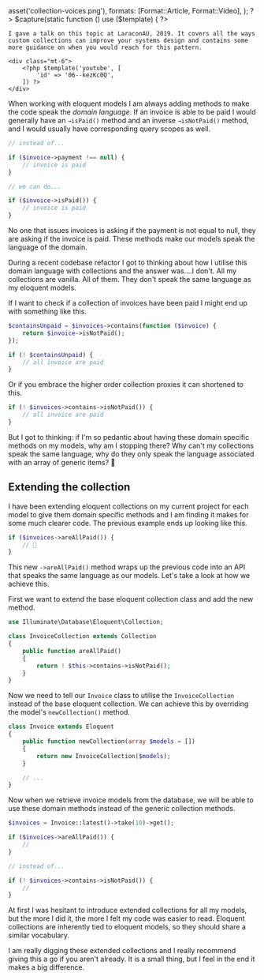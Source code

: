 <?php

use TiMacDonald\Website\Format;
use TiMacDonald\Website\Page;

/**
 * Props.
 *
 * @var string $projectBase
 * @var \TiMacDonald\Website\Request $request
 * @var \TiMacDonald\Website\Url $url
 * @var (callable(string): void) $e
 * @var \TiMacDonald\Website\Markdown $markdown
 * @var \TiMacDonald\Website\Collection $collection
 */

// ...

$page = Page::fromPost(
    file: __FILE__,
    title: 'Giving collections a voice',
    description: "Laravel collections have become an essential part of my codebases and I couldn't imagine working without them. I have found giving collections the voice of the problem domain makes for a much nicer API when compared to the generic collection methods.",
    date: new DateTimeImmutable('@1543205093', new DateTimeZone('Australia/Melbourne')),
    image: $url->asset('collection-voices.png'),
    formats: [Format::Article, Format::Video],
);

?>

<?php $template('update', ['content' => $capture(static function () use ($template) { ?>
    I gave a talk on this topic at LaraconAU, 2019. It covers all the ways custom collections can improve your systems design and contains some more guidance on when you would reach for this pattern.

    <div class="mt-6">
        <?php $template('youtube', [
            'id' => '06--kezKc0Q',
        ]) ?>
    </div>
<?php })[0]]); ?>

When working with eloquent models I am always adding methods to make the code speak the _domain language_. If an invoice is able to be paid I would generally have an `→isPaid()` method and an inverse `→isNotPaid()` method, and I would usually have corresponding query scopes as well.

```php
// instead of...

if ($invoice->payment !== null) {
    // invoice is paid
}

// we can do...

if ($invoice->isPaid()) {
    // invoice is paid
}
```

No one that issues invoices is asking if the payment is not equal to null, they are asking if the invoice is paid. These methods make our models speak the language of the domain.

During a recent codebase refactor I got to thinking about how I utilise this domain language with collections and the answer was....I don't. All my collections are vanilla. All of them. They don't speak the same language as my eloquent models.

If I want to check if a collection of invoices have been paid I might end up with something like this.

```php
$containsUnpaid = $invoices->contains(function ($invoice) {
    return $invoice->isNotPaid();
});

if (! $containsUnpaid) {
    // all invoice are paid
}
```

Or if you embrace the higher order collection proxies it can shortened to this.

```php
if (! $invoices->contains->isNotPaid()) {
    // all invoice are paid
}
```

But I got to thinking: if I'm so pedantic about having these domain specific methods on my models, why am I stopping there? Why can't my collections speak the same language, why do they only speak the language associated with an array of generic items? 🤔

## Extending the collection

I have been extending eloquent collections on my current project for each model to give them domain specific methods and I am finding it makes for some much clearer code. The previous example ends up looking like this.

```php
if ($invoices->areAllPaid()) {
    // 🎉
}
```

This new `->areAllPaid()` method wraps up the previous code into an API that speaks the same language as our models. Let's take a look at how we achieve this.

First we want to extend the base eloquent collection class and add the new method.

```php
use Illuminate\Database\Eloquent\Collection;

class InvoiceCollection extends Collection
{
    public function areAllPaid()
    {
        return ! $this->contains->isNotPaid();
    }
}
```

Now we need to tell our `Invoice` class to utilise the `InvoiceCollection` instead of the base eloquent collection. We can achieve this by overriding the model's `newCollection()` method.

```php
class Invoice extends Eloquent
{
    public function newCollection(array $models = [])
    {
        return new InvoiceCollection($models);
    }

    // ...
}
```

Now when we retrieve invoice models from the database, we will be able to use these domain methods instead of the generic collection methods.

```php
$invoices = Invoice::latest()->take(10)->get();

if ($invoices->areAllPaid()) {
    //
}

// instead of...

if (! $invoices->contains->isNotPaid()) {
    //
}

```

At first I was hesitant to introduce extended collections for all my models, but the more I did it, the more I felt my code was easier to read. Eloquent collections are inherently tied to eloquent models, so they should share a similar vocabulary.

I am really digging these extended collections and I really recommend giving this a go if you aren't already. It is a small thing, but I feel in the end it makes a big difference.

